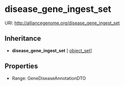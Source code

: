 # disease_gene_ingest_set



URI: http://alliancegenome.org/disease_gene_ingest_set




## Inheritance

* **disease_gene_ingest_set** [ [object_set](object_set.md)]



## Properties

 * Range: GeneDiseaseAnnotationDTO



